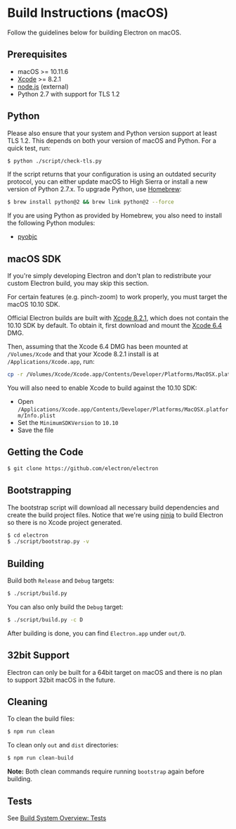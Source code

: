 # Build Instructions (macOS)

Follow the guidelines below for building Electron on macOS.

## Prerequisites

* macOS >= 10.11.6
* [Xcode](https://developer.apple.com/technologies/tools/) >= 8.2.1
* [node.js](https://nodejs.org) (external)
* Python 2.7 with support for TLS 1.2

## Python

Please also ensure that your system and Python version support at least TLS 1.2.
This depends on both your version of macOS and Python. For a quick test, run:

```sh
$ python ./script/check-tls.py
```

If the script returns that your configuration is using an outdated security
protocol, you can either update macOS to High Sierra or install a new version
of Python 2.7.x. To upgrade Python, use [Homebrew](https://brew.sh/):

```sh
$ brew install python@2 && brew link python@2 --force
```

If you are using Python as provided by Homebrew, you also need to install
the following Python modules:

* [pyobjc](https://pythonhosted.org/pyobjc/install.html)

## macOS SDK

If you're simply developing Electron and don't plan to redistribute your
custom Electron build, you may skip this section.

For certain features (e.g. pinch-zoom) to work properly, you must target the
macOS 10.10 SDK.

Official Electron builds are built with [Xcode 8.2.1](http://adcdownload.apple.com/Developer_Tools/Xcode_8.2.1/Xcode_8.2.1.xip), which does not contain
the 10.10 SDK by default. To obtain it, first download and mount the
[Xcode 6.4](http://developer.apple.com/devcenter/download.action?path=/Developer_Tools/Xcode_6.4/Xcode_6.4.dmg)
DMG.

Then, assuming that the Xcode 6.4 DMG has been mounted at `/Volumes/Xcode` and
that your Xcode 8.2.1 install is at `/Applications/Xcode.app`, run:

```sh
cp -r /Volumes/Xcode/Xcode.app/Contents/Developer/Platforms/MacOSX.platform/Developer/SDKs/MacOSX10.10.sdk /Applications/Xcode.app/Contents/Developer/Platforms/MacOSX.platform/Developer/SDKs/
```

You will also need to enable Xcode to build against the 10.10 SDK:

- Open `/Applications/Xcode.app/Contents/Developer/Platforms/MacOSX.platform/Info.plist`
- Set the `MinimumSDKVersion` to `10.10`
- Save the file

## Getting the Code

```sh
$ git clone https://github.com/electron/electron
```

## Bootstrapping

The bootstrap script will download all necessary build dependencies and create
the build project files. Notice that we're using [ninja](https://ninja-build.org/)
to build Electron so there is no Xcode project generated.

```sh
$ cd electron
$ ./script/bootstrap.py -v
```

## Building

Build both `Release` and `Debug` targets:

```sh
$ ./script/build.py
```

You can also only build the `Debug` target:

```sh
$ ./script/build.py -c D
```

After building is done, you can find `Electron.app` under `out/D`.

## 32bit Support

Electron can only be built for a 64bit target on macOS and there is no plan to
support 32bit macOS in the future.

## Cleaning

To clean the build files:

```sh
$ npm run clean
```

To clean only `out` and `dist` directories:

```sh
$ npm run clean-build
```

**Note:** Both clean commands require running `bootstrap` again before building.

## Tests

See [Build System Overview: Tests](build-system-overview.md#tests)
